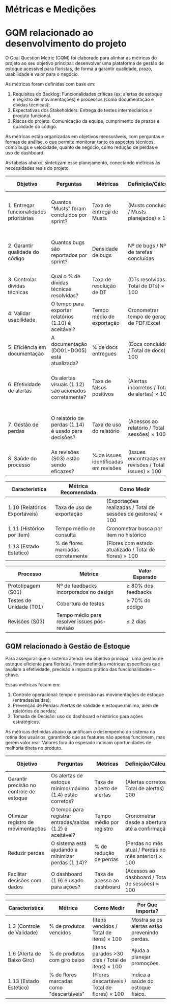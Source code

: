 # Métricas e Medições

# GQM relacionado ao desenvolvimento do projeto

O Goal Question Metric (GQM) foi elaborado para alinhar as métricas do projeto ao seu objetivo principal: desenvolver uma plataforma de gestão de estoque acessível para floristas, de forma a garantir qualidade, prazo, usabilidade e valor para o negócio.

As métricas foram definidas com base em:
1.	Requisitos do Backlog: Funcionalidades críticas (ex: alertas de estoque e registro de movimentações) e processos (como documentação e dívidas técnicas);
2.	Expectativas dos Stakeholders: Entrega de testes intermediários e produto funcional.
3.	Riscos do projeto: Comunicação da equipe, cumprimento de prazos e qualidade do código.

As métricas estão organizadas em objetivos mensuráveis, com perguntas e formas de análise, o que permite monitorar tanto os aspectos técnicos, como bugs e velocidade, quanto de negócio, como redução de perdas e uso de dashboard.

As tabelas abaixo, sintetizam esse planejamento, conectando métricas às necessidades reais do projeto. 

|     Objetivo                                      	|     Perguntas                                                  	|     Métricas                                 	|     Definição/Cálculo                                             	|     Escala      	|     Valor Esperado       	|     Forma de Análise                                                   	|
|---------------------------------------------------	|----------------------------------------------------------------	|----------------------------------------------	|-------------------------------------------------------------------	|-----------------	|--------------------------	|------------------------------------------------------------------------	|
|     1.   Entregar funcionalidades prioritárias    	|     Quantos   "Musts" foram concluídos por sprint?             	|     Taxa de entrega de Musts                 	|     (Musts   concluídos / Musts planejados) × 100                 	|     %           	|     100%                 	|     Priorizar   dívidas técnicas (DT01, DT02) se < 100%                	|
|     2.   Garantir qualidade do código             	|     Quantos   bugs são reportados por sprint?                  	|     Densidade de bugs                        	|     Nº de   bugs / Nº de tarefas concluídas                       	|     Número      	|     ≤ 0.2 bug/tarefa     	|     Revisar   testes de unidade (T01) e refatoração (DT03)             	|
|     3.   Controlar dívidas técnicas               	|     Qual o %   de dívidas técnicas resolvidas?                 	|     Taxa de resolução de DT                  	|     (DTs   resolvidas / Total de DTs) × 100                       	|     %           	|     ≥ 30% por sprint     	|     Alocar   tempo fixo por sprint para DTs                            	|
|     4.   Validar usabilidade                      	|     O tempo   para exportar relatórios (1.10) é aceitável?     	|     Tempo médio de exportação                	|     Cronometrar   tempo de geração de PDF/Excel                   	|     Segundos    	|     ≤ 10s                	|     Otimizar   consultas ou usar cache                                 	|
|     5.   Eficiência em documentação               	|     A   documentação (DO01-DO05) está atualizada?              	|     % de docs entregues                      	|     (Docs   concluídos / Total de docs) × 100                     	|     %           	|     100% antes do MVP    	|     Incluir   revisão nas Definition of Done                           	|
|     6.   Efetividade de alertas                   	|     Os   alertas visuais (1.12) são acionados corretamente?    	|     Taxa de falsos positivos                 	|     (Alertas   incorretos / Total de alertas) × 100               	|     %           	|     ≤ 5%                 	|     Melhorar   regras de negócio para validade (1.3)                   	|
|     7. Gestão   de perdas                         	|     O   relatório de perdas (1.14) é usado para decisões?      	|     Taxa de uso do relatório                 	|     (Acessos   ao relatório / Total de sessões) × 100             	|     %           	|     ≥ 50%                	|     Adicionar   insights automáticos (ex: "Top 3 motivos de perda")    	|
|     8. Saúde   do processo                        	|     As   revisões (S03) estão sendo eficazes?                  	|     % de issues identificadas em revisões    	|     (Issues   encontradas em revisões / Total de issues) × 100    	|     %           	|     ≥ 70%                	|     Aumentar   frequência se < 70%                                     	|


|     Característica                            	|     Métrica Recomendada                    	|     Como Medir                                                         	|
|----------------------------------------	|--------------------------------------------	|------------------------------------------------------------------------	|
|     1.10   (Relatórios Exportáveis)    	|     Taxa de   uso de exportação            	|     (Exportações   realizadas / Total de sessões de gestores) × 100    	|
|     1.11   (Histórico por Item)        	|     Tempo   médio de consulta              	|     Cronometrar   busca por item no histórico                          	|
|     1.13   (Estado Estético)           	|     % de   flores marcadas corretamente    	|     (Flores   com estado atualizado / Total de flores) × 100           	|

|     Processo                     	|     Métrica                                           	|     Valor Esperado         	|
|----------------------------------	|-------------------------------------------------------	|----------------------------	|
|     Prototipagem   (S01)         	|     Nº de feedbacks   incorporados no design          	|     ≥ 80% dos feedbacks    	|
|     Testes de   Unidade (T01)    	|     Cobertura   de testes                             	|     ≥ 70% do código        	|
|     Revisões   (S03)             	|     Tempo   médio para resolver issues pós-revisão    	|     ≤ 2 dias               	|


## GQM relacionado à Gestão de Estoque

Para assegurar que o sistema atenda seu objetivo principal, uma gestão de estoque eficiente para floristas, foram definidas métricas específicas que avaliam a efetividade, precisão e impacto prático das funcionalidades – chave.

Essas métricas focam em:
1.	Controle operacional: tempo e precisão nas movimentações de estoque (entradas/saídas);
2.	Prevenção de Perdas: Alertas de validade e estoque mínimo, além de relatórios de perdas;
3.	Tomada de Decisão: uso do dashboard e histórico para ações estratégicas.

As métricas definidas abaixo quantificam o desempenho do sistema na rotina dos usuários, garantindo que as features não apenas funcionem, mas gerem valor real. Valores fora do esperado indicam oportunidades de melhoria direta no produto.

|     Objetivo                                      	|     Perguntas                                                      	|     Métricas                         	|     Definição/Cálculo                                         	|     Valor Esperado         	|
|---------------------------------------------------	|--------------------------------------------------------------------	|--------------------------------------	|---------------------------------------------------------------	|----------------------------	|
|     Garantir   precisão no controle de estoque    	|     Os   alertas de estoque mínimo/máximo (1.4) estão corretos?    	|     Taxa de   acerto de alertas      	|     (Alertas corretos   / Total de alertas) × 100             	|     ≥ 95%                  	|
|     Otimizar   registro de movimentações          	|     O tempo   para registrar entradas/saídas (1.2) é aceitável?    	|     Tempo   médio por registro       	|     Cronometrar   desde a abertura até a confirmação          	|     ≤ 1 minuto             	|
|     Reduzir   perdas                              	|     O sistema   está ajudando a minimizar perdas (1.14)?           	|     % de   redução de perdas         	|     (Perdas   no mês atual / Perdas no mês anterior) × 100    	|     Diminuição de ≥ 20%    	|
|     Facilitar   decisões com dados                	|     O   dashboard (1.9) é usado para ações?                        	|     Taxa de   acesso ao dashboard    	|     (Acessos   ao dashboard / Total de sessões) × 100         	|     ≥ 60%                  	|

|     Característica                         	|     Métrica                                       	|     Como Medir                                           	|     Por Que Importa?                                   	|
|-------------------------------------	|---------------------------------------------------	|----------------------------------------------------------	|--------------------------------------------------------	|
|     1.3   (Controle de Validade)    	|     % de   produtos vencidos                      	|     (Itens   vencidos / Total de itens) × 100            	|     Mostra se   os alertas estão prevenindo perdas.    	|
|     1.6   (Alerta de Baixo Giro)    	|     % de   produtos com giro baixo                	|     (Itens   parados >30 dias / Total de itens) × 100    	|     Ajuda a   planejar promoções.                      	|
|     1.13   (Estado Estético)        	|     % de   flores marcadas como "descartáveis"    	|     (Flores   descartáveis / Total de flores) × 100      	|     Indica a   saúde do estoque físico.                	|
